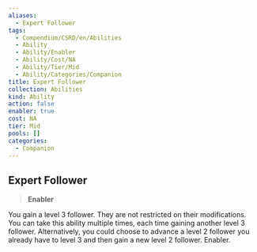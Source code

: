 ```yaml
---
aliases:
  - Expert Follower
tags:
  - Compendium/CSRD/en/Abilities
  - Ability
  - Ability/Enabler
  - Ability/Cost/NA
  - Ability/Tier/Mid
  - Ability/Categories/Companion
title: Expert Follower
collection: Abilities
kind: Ability
action: false
enabler: true
cost: NA
tier: Mid
pools: []
categories:
  - Companion
---
```

## Expert Follower  
>**Enabler**
  
You gain a level 3 follower. They are not restricted on their modifications. You can take this ability multiple times, each time gaining another level 3 follower. Alternatively, you could choose to advance a level 2 follower you already have to level 3 and then gain a new level 2 follower. Enabler.